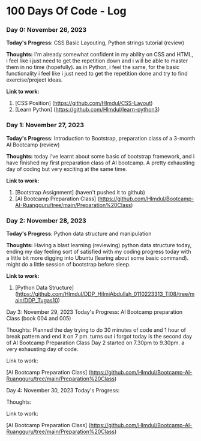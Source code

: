 # 100 Days Of Code - Log

### Day 0: November 26, 2023 

**Today's Progress**: CSS Basic Layouting, Python strings tutorial (review)

**Thoughts:** I'm already somewhat confident in my ability on CSS and HTML, i feel like i just need to get the repetition down and i will be able to master them in no time (hopefully). as in Python, i feel the same, for the basic functionality i feel like i just need to get the repetition done and try to find exercise/project ideas.

**Link to work:** 
1. [CSS Position] (https://github.com/Hlmdul/CSS-Layout)
2. [Learn Python] (https://github.com/Hlmdul/learn-python3)

### Day 1: November 27, 2023 

**Today's Progress**: Introduction to Bootstrap, preparation class of a 3-month AI Bootcamp (review)

**Thoughts:** today i've learnt about some basic of bootstrap framework, and i have finished my first preparation class of AI bootcamp. A pretty exhausting day of coding but very exciting at the same time.

**Link to work:** 
1. [Bootstrap Assignment] (haven't pushed it to github)
2. [AI Bootcamp Preparation Class] (https://github.com/Hlmdul/Bootcamp-AI-Ruangguru/tree/main/Preparation%20Class)

### Day 2: November 28, 2023 

**Today's Progress**: Python data structure and manipulation

**Thoughts:** Having a blast learning (reviewing) python data structure today, ending my day feeling sort of satisfied with my coding progress today with a little bit more digging into Ubuntu (learing about some basic command). might do a little session of bootstrap before sleep.

**Link to work:** 
1. [Python Data Structure] (https://github.com/Hlmdul/DDP_HilmiAbdullah_0110223313_TI08/tree/main/DDP_Tugas10)

Day 3: November 29, 2023
Today's Progress: AI Bootcamp preparation Class (book 004 and 005)

Thoughts: Planned the day trying to do 30 minutes of code and 1 hour of break pattern and end it on 7 pm. turns out i forgot today is the second day of AI Bootcamp Preparation Class Day 2 started on 7.30pm to 9.30pm. a very exhausting day of code.

Link to work:

[AI Bootcamp Preparation Class] (https://github.com/Hlmdul/Bootcamp-AI-Ruangguru/tree/main/Preparation%20Class)

Day 4: November 30, 2023
Today's Progress: 

Thoughts: 

Link to work:

[AI Bootcamp Preparation Class] (https://github.com/Hlmdul/Bootcamp-AI-Ruangguru/tree/main/Preparation%20Class)


